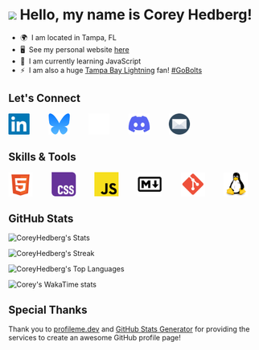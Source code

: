 # ![](https://user-images.githubusercontent.com/18350557/176309783-0785949b-9127-417c-8b55-ab5a4333674e.gif) Hello, my name is Corey Hedberg!

- 🌍  I am located in Tampa, FL
- 🖥️  See my personal website [here](https://coreyhedberg.dev)
- 🧠  I am currently learning JavaScript
- ⚡  I am also a huge [Tampa Bay Lightning](https://www.nhl.com/lightning) fan! [#GoBolts](https://bsky.app/hashtag/GoBolts)

## Let's Connect

<p align="left">
<a href="https://www.linkedin.com/in/coreyhedberg" target="_blank" rel="noreferrer"><img src="./images/linkedin.svg" style="padding-right:18px;" alt="LinkedIn" width="42" height="42" /></a>
&nbsp; &nbsp;
<a href="https://bsky.app/profile/cheddr.bsky.social" target="_blank" rel="noreferrer"><img src="./images/bluesky.svg" style="padding-right:18px;" alt="Bluesky" width="42" height="42" /></a>
&nbsp; &nbsp;
<a href="https://www.freecodecamp.org/coreyhedberg" target="_blank" rel="noreferrer"><img src="./images/free_code_camp.svg" style="padding-right:18px;" alt="Free Code Camp" width="42" height="42"/></a>
&nbsp; &nbsp;
<a href="https://discord.com/users/CoreyH#1378" target="_blank" rel="noreferrer"><img src="./images/discord.svg" style="padding-right:18px;" alt="Discord" width="42" height="42" /></a>
&nbsp; &nbsp;
<a href="mailto:corey@coreyhedberg.dev" rel="noreferrer"><img src="./images/email.svg" style="padding-right:18px;" alt="Email" width="42" height="42" /></a>
</p>

## Skills & Tools

<p align="left">
<img src="./images/html5.svg" alt="HTML5" width="48" style="padding-right:18px;"  />
&nbsp; &nbsp;
<img src="./images/css.svg" alt="CSS" width="48" style="padding-right:18px;" />
&nbsp; &nbsp;
<img src="./images/javascript.svg" alt="JavaScript" width="48" style="padding-right:18px;"  />
&nbsp; &nbsp;
<img src="./images/markdown.svg" alt="Markdown" width="48" style="padding-right:18px;"  />
&nbsp; &nbsp;
<img src="./images/git.svg" alt="Git" width="48" style="padding-right:18px;"  />
&nbsp; &nbsp;
<img src="./images/linux.svg" alt="Linux" width="48" style="padding-right:18px;"  />
</p>

## GitHub Stats

![CoreyHedberg's Stats](https://github-readme-stats.vercel.app/api?username=CoreyHedberg&theme=tokyonight&show_icons=true&hide_border=true&count_private=true)

![CoreyHedberg's Streak](https://github-readme-streak-stats.herokuapp.com/?user=CoreyHedberg&theme=tokyonight&hide_border=true)

![CoreyHedberg's Top Languages](https://github-readme-stats.vercel.app/api/top-langs/?username=CoreyHedberg&theme=tokyonight&show_icons=true&hide_border=true&layout=pie)

![Corey's WakaTime stats](https://github-readme-stats.vercel.app/api/wakatime?username=chedberg&theme=tokyonight&hide_border=true&display_format=percent&v=2)

<!-- Github Stats on Netlify
     TODO: Working to get the Github readme stats working on my own instance.

![CoreyHedberg's Stats](https://chedberg-github-readme-stats.netlify.app/api?username=CoreyHedberg&theme=tokyonight&show_icons=true&hide_border=true&count_private=true)

![CoreyHedberg's Streak](https://chedberg-github-readme-stats.netlify.app/?user=CoreyHedberg&theme=tokyonight&hide_border=true)

![CoreyHedberg's Top Languages](https://chedberg-github-readme-stats.netlify.app/api/top-langs/?username=CoreyHedberg&theme=tokyonight&show_icons=true&hide_border=true&layout=compact)

![Corey's WakaTime stats](https://chedberg-github-readme-stats.netlify.app/api/wakatime?username=chedberg&theme=tokyonight&hide_border=true&display_format=percent&v=2)
-->

## Special Thanks

Thank you to [profileme.dev](https://www.profileme.dev/) and [GitHub Stats Generator](https://gh-stats-gen.vercel.app/) for providing the services to create an awesome GitHub profile page!
